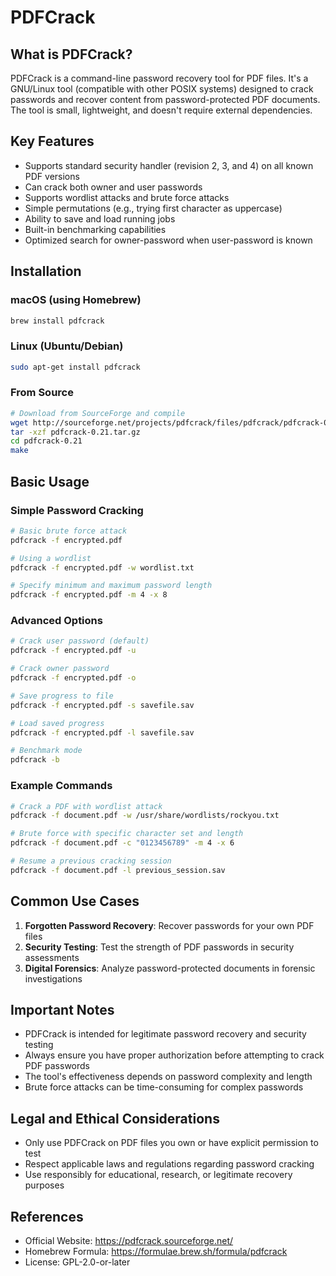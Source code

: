 # PDFCrack

## What is PDFCrack?

PDFCrack is a command-line password recovery tool for PDF files. It's a GNU/Linux tool (compatible with other POSIX systems) designed to crack passwords and recover content from password-protected PDF documents. The tool is small, lightweight, and doesn't require external dependencies.

## Key Features

- Supports standard security handler (revision 2, 3, and 4) on all known PDF versions
- Can crack both owner and user passwords
- Supports wordlist attacks and brute force attacks
- Simple permutations (e.g., trying first character as uppercase)
- Ability to save and load running jobs
- Built-in benchmarking capabilities
- Optimized search for owner-password when user-password is known

## Installation

### macOS (using Homebrew)

```bash
brew install pdfcrack
```

### Linux (Ubuntu/Debian)

```bash
sudo apt-get install pdfcrack
```

### From Source

```bash
# Download from SourceForge and compile
wget http://sourceforge.net/projects/pdfcrack/files/pdfcrack/pdfcrack-0.21/pdfcrack-0.21.tar.gz
tar -xzf pdfcrack-0.21.tar.gz
cd pdfcrack-0.21
make
```

## Basic Usage

### Simple Password Cracking

```bash
# Basic brute force attack
pdfcrack -f encrypted.pdf

# Using a wordlist
pdfcrack -f encrypted.pdf -w wordlist.txt

# Specify minimum and maximum password length
pdfcrack -f encrypted.pdf -m 4 -x 8
```

### Advanced Options

```bash
# Crack user password (default)
pdfcrack -f encrypted.pdf -u

# Crack owner password
pdfcrack -f encrypted.pdf -o

# Save progress to file
pdfcrack -f encrypted.pdf -s savefile.sav

# Load saved progress
pdfcrack -f encrypted.pdf -l savefile.sav

# Benchmark mode
pdfcrack -b
```

### Example Commands

```bash
# Crack a PDF with wordlist attack
pdfcrack -f document.pdf -w /usr/share/wordlists/rockyou.txt

# Brute force with specific character set and length
pdfcrack -f document.pdf -c "0123456789" -m 4 -x 6

# Resume a previous cracking session
pdfcrack -f document.pdf -l previous_session.sav
```

## Common Use Cases

1. **Forgotten Password Recovery**: Recover passwords for your own PDF files
2. **Security Testing**: Test the strength of PDF passwords in security assessments
3. **Digital Forensics**: Analyze password-protected documents in forensic investigations

## Important Notes

- PDFCrack is intended for legitimate password recovery and security testing
- Always ensure you have proper authorization before attempting to crack PDF passwords
- The tool's effectiveness depends on password complexity and length
- Brute force attacks can be time-consuming for complex passwords

## Legal and Ethical Considerations

- Only use PDFCrack on PDF files you own or have explicit permission to test
- Respect applicable laws and regulations regarding password cracking
- Use responsibly for educational, research, or legitimate recovery purposes

## References

- Official Website: <https://pdfcrack.sourceforge.net/>
- Homebrew Formula: <https://formulae.brew.sh/formula/pdfcrack>
- License: GPL-2.0-or-later